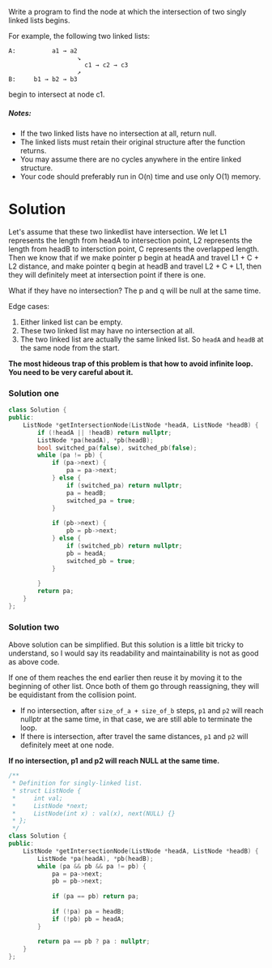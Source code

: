 Write a program to find the node at which the intersection of two singly linked lists begins.


For example, the following two linked lists:

```
A:          a1 → a2
                   ↘
                     c1 → c2 → c3
                   ↗            
B:     b1 → b2 → b3
```

begin to intersect at node c1.


##### Notes:

* If the two linked lists have no intersection at all, return null.  
* The linked lists must retain their original structure after the function returns.  
* You may assume there are no cycles anywhere in the entire linked structure.  
* Your code should preferably run in O(n) time and use only O(1) memory.  


# Solution

Let's assume that these two linkedlist have intersection. We let L1 represents the length from headA to intersection point, L2 represents the length from headB to intersction point, C represents the overlapped length. Then we know that if we make pointer p begin at headA and travel L1 + C + L2 distance, and make pointer q begin at headB and travel L2 + C + L1, then they will definitely meet at intersection point if there is one.

What if they have no intersection? The p and q will be null at the same time.
    
Edge cases:

1. Either linked list can be empty.
2. These two linked list may have no intersection at all.
3. The two linked list are actually the same linked list. So ```headA``` and ```headB``` at the same node from the start.


__The most hideous trap of this problem is that how to avoid infinite loop. You need to be very careful about it.__
    
### Solution one    
    
```cpp
class Solution {
public:
    ListNode *getIntersectionNode(ListNode *headA, ListNode *headB) {
        if (!headA || !headB) return nullptr;
        ListNode *pa(headA), *pb(headB);
        bool switched_pa(false), switched_pb(false);
        while (pa != pb) {
            if (pa->next) {
                pa = pa->next;
            } else {
                if (switched_pa) return nullptr;
                pa = headB;
                switched_pa = true;
            }
            
            if (pb->next) {
                pb = pb->next;
            } else {
                if (switched_pb) return nullptr;
                pb = headA;
                switched_pb = true;
            }
            
        }      
        return pa;
    }
};
```

    
    
### Solution two    

Above solution can be simplified. But this solution is a little bit tricky to understand, so I would say its readability and maintainability is not as good as above code.

If one of them reaches the end earlier then reuse it by moving it to the beginning of other list. Once both of them go through reassigning, they will be equidistant from the collision point.

* If no intersection, after ```size_of_a + size_of_b``` steps, ```p1``` and ```p2``` will reach nullptr at the same time, in that case, we are still able to terminate the loop.
* If there is intersection, after travel the same distances, ```p1``` and ```p2``` will definitely meet at one node.
    
__If no intersection, p1 and p2 will reach NULL at the same time.__ 

```cpp
/**
 * Definition for singly-linked list.
 * struct ListNode {
 *     int val;
 *     ListNode *next;
 *     ListNode(int x) : val(x), next(NULL) {}
 * };
 */
class Solution {
public:
    ListNode *getIntersectionNode(ListNode *headA, ListNode *headB) {
        ListNode *pa(headA), *pb(headB);
        while (pa && pb && pa != pb) {
            pa = pa->next;
            pb = pb->next;
            
            if (pa == pb) return pa;
            
            if (!pa) pa = headB;
            if (!pb) pb = headA;
        }
        
        return pa == pb ? pa : nullptr;
    }
};
```
